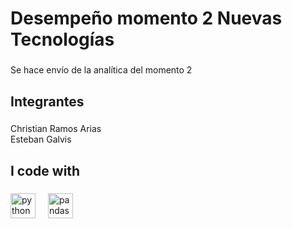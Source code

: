 <h1 align="left">Desempeño momento 2 Nuevas Tecnologías</h1>

###

<p align="left">Se hace envío de la analítica del momento 2</p>

###

<h2 align="left">Integrantes</h2>

###

<p align="left">Christian Ramos Arias<br>Esteban Galvis</p>

###

<h2 align="left">I code with</h2>

###

<div align="left">
  <img src="https://cdn.jsdelivr.net/gh/devicons/devicon/icons/python/python-original.svg" height="40" alt="python logo"  />
  <img width="12" />
  <img src="https://cdn.jsdelivr.net/gh/devicons/devicon/icons/pandas/pandas-original.svg" height="40" alt="pandas logo"  />
</div>

###